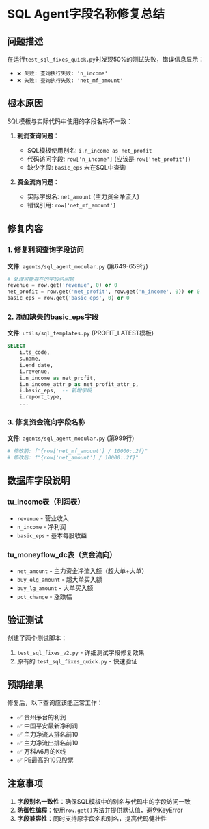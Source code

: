 # SQL Agent字段名称修复总结

## 问题描述
在运行`test_sql_fixes_quick.py`时发现50%的测试失败，错误信息显示：
- `❌ 失败: 查询执行失败: 'n_income'`
- `❌ 失败: 查询执行失败: 'net_mf_amount'`

## 根本原因
SQL模板与实际代码中使用的字段名称不一致：

1. **利润查询问题**：
   - SQL模板使用别名: `i.n_income as net_profit`
   - 代码访问字段: `row['n_income']` (应该是 `row['net_profit']`)
   - 缺少字段: `basic_eps` 未在SQL中查询

2. **资金流向问题**：
   - 实际字段名: `net_amount` (主力资金净流入)
   - 错误引用: `row['net_mf_amount']` 

## 修复内容

### 1. 修复利润查询字段访问
**文件**: `agents/sql_agent_modular.py` (第649-659行)
```python
# 处理可能存在的字段名问题
revenue = row.get('revenue', 0) or 0
net_profit = row.get('net_profit', row.get('n_income', 0)) or 0
basic_eps = row.get('basic_eps', 0) or 0
```

### 2. 添加缺失的basic_eps字段
**文件**: `utils/sql_templates.py` (PROFIT_LATEST模板)
```sql
SELECT 
    i.ts_code,
    s.name,
    i.end_date,
    i.revenue,
    i.n_income as net_profit,
    i.n_income_attr_p as net_profit_attr_p,
    i.basic_eps,  -- 新增字段
    i.report_type,
    ...
```

### 3. 修复资金流向字段名称
**文件**: `agents/sql_agent_modular.py` (第999行)
```python
# 修改前: f"{row['net_mf_amount'] / 10000:.2f}"
# 修改后: f"{row['net_amount'] / 10000:.2f}"
```

## 数据库字段说明

### tu_income表（利润表）
- `revenue` - 营业收入
- `n_income` - 净利润
- `basic_eps` - 基本每股收益

### tu_moneyflow_dc表（资金流向）
- `net_amount` - 主力资金净流入额（超大单+大单）
- `buy_elg_amount` - 超大单买入额
- `buy_lg_amount` - 大单买入额
- `pct_change` - 涨跌幅

## 验证测试

创建了两个测试脚本：
1. `test_sql_fixes_v2.py` - 详细测试字段修复效果
2. 原有的 `test_sql_fixes_quick.py` - 快速验证

## 预期结果

修复后，以下查询应该能正常工作：
- ✅ 贵州茅台的利润
- ✅ 中国平安最新净利润  
- ✅ 主力净流入排名前10
- ✅ 主力净流出排名前10
- ✅ 万科A6月的K线
- ✅ PE最高的10只股票

## 注意事项

1. **字段别名一致性**：确保SQL模板中的别名与代码中的字段访问一致
2. **防御性编程**：使用`row.get()`方法并提供默认值，避免KeyError
3. **字段兼容性**：同时支持原字段名和别名，提高代码健壮性